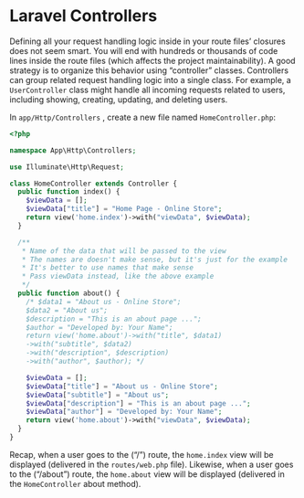# Laravel Controllers

Defining all your request handling logic inside in your route files’ closures does not seem smart. You will end with hundreds or thousands of code lines inside the route files (which affects the project maintainability). A good strategy is to organize this behavior using “controller” classes. Controllers can group related request handling logic into a single class. For example, a `UserController` class might handle all incoming requests related to users, including showing, creating, updating, and deleting users.

In `app/Http/Controllers` , create a new file named `HomeController.php`:

```php
<?php

namespace App\Http\Controllers;

use Illuminate\Http\Request;

class HomeController extends Controller {
  public function index() {
    $viewData = [];
    $viewData["title"] = "Home Page - Online Store";
    return view('home.index')->with("viewData", $viewData);
  }

  /**
   * Name of the data that will be passed to the view
   * The names are doesn't make sense, but it's just for the example
   * It's better to use names that make sense
   * Pass viewData instead, like the above example
   */
  public function about() {
    /* $data1 = "About us - Online Store";
    $data2 = "About us";
    $description = "This is an about page ...";
    $author = "Developed by: Your Name";
    return view('home.about')->with("title", $data1)
    ->with("subtitle", $data2)
    ->with("description", $description)
    ->with("author", $author); */

    $viewData = [];
    $viewData["title"] = "About us - Online Store";
    $viewData["subtitle"] = "About us";
    $viewData["description"] = "This is an about page ...";
    $viewData["author"] = "Developed by: Your Name";
    return view('home.about')->with("viewData", $viewData);
  }
}
```

Recap, when a user goes to the (“/”) route, the `home.index` view will be displayed (delivered in the `routes/web.php` file). Likewise, when a user goes to the (“/about”) route, the `home.about` view will be displayed (delivered in the `HomeController` about method).
